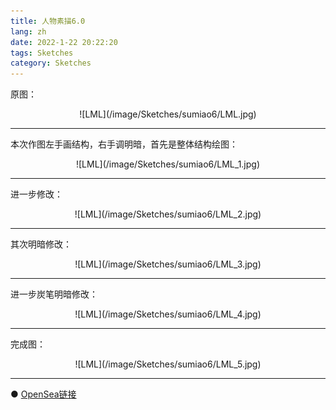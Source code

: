 ```yaml
---
title: 人物素描6.0
lang: zh
date: 2022-1-22 20:22:20
tags: Sketches
category: Sketches
---
```


原图：

<center>![LML](/image/Sketches/sumiao6/LML.jpg)</center>

----------------------------------------  

本次作图左手画结构，右手调明暗，首先是整体结构绘图：

<center>![LML](/image/Sketches/sumiao6/LML_1.jpg)</center>

----------------------------------------  

进一步修改：

<center>![LML](/image/Sketches/sumiao6/LML_2.jpg)</center>

----------------------------------------  

其次明暗修改：

<center>![LML](/image/Sketches/sumiao6/LML_3.jpg)</center>

----------------------------------------  

进一步炭笔明暗修改：

<center>![LML](/image/Sketches/sumiao6/LML_4.jpg)</center>

----------------------------------------  

完成图：

<center>![LML](/image/Sketches/sumiao6/LML_5.jpg)</center>

----------------------------------------  

● [OpenSea链接](https://opensea.io/assets/0x495f947276749ce646f68ac8c248420045cb7b5e/5538608732828411082250453030091092578936762873171210564831323241231023079425 "The Girl Who Is Traveling")

<nft-card
contractAddress="0x495f947276749ce646f68ac8c248420045cb7b5e"
tokenId="5538608732828411082250453030091092578936762873171210564831323241231023079425">
</nft-card>
<script src="https://unpkg.com/embeddable-nfts/dist/nft-card.min.js"></script>
